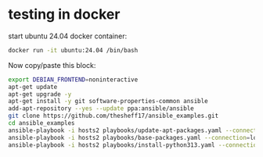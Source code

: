 # testing in docker

start ubuntu 24.04 docker container:
```bash
docker run -it ubuntu:24.04 /bin/bash
```

Now copy/paste this block:
```bash
export DEBIAN_FRONTEND=noninteractive
apt-get update 
apt-get upgrade -y
apt-get install -y git software-properties-common ansible
add-apt-repository --yes --update ppa:ansible/ansible
git clone https://github.com/thesheff17/ansible_examples.git
cd ansible_examples
ansible-playbook -i hosts2 playbooks/update-apt-packages.yaml --connection=local
ansible-playbook -i hosts2 playbooks/base-packages.yaml --connection=local
ansible-playbook -i hosts2 playbooks/install-python313.yaml --connection=local
```